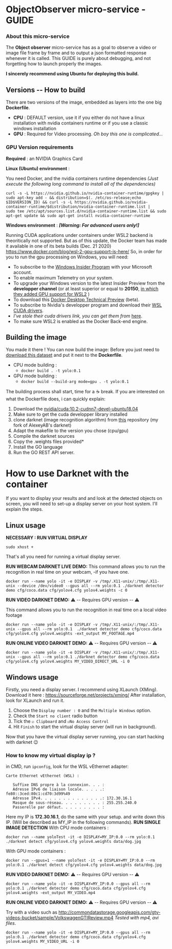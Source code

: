 ﻿# ObjectObserver micro-service - GUIDE

### About this micro-service
The **Object observer** micro-service has as a goal to observe a video or image file frame by frame and to output a json formatted response whenever it is called.
This GUIDE is purely about debugging, and not forgetting how to launch properly the images.

**I sincerely recommend using Ubuntu for deploying this build.**

## Versions -- How to build
There are two versions of the image, embedded as layers into the one big **Dockerfile**.
- **CPU** : DEFAULT version, use it if you either do not have a linux installation with nvidia containers runtime or if you use a classic windows installation
- **GPU** : Required for Video processing. *Oh boy this one is complicated...*
### GPU Version requirements
**Required** : an NVIDIA Graphics Card

**Linux (Ubuntu) environment** : 

You need Docker, and the nvidia containers runtime dependencies 
*(Just execute the following long command to install all of the dependencies)*

    curl -s -L https://nvidia.github.io/nvidia-container-runtime/gpgkey | sudo apt-key add - && distribution=$(. /etc/os-release;echo $ID$VERSION_ID) && curl -s -L https://nvidia.github.io/nvidia-container-runtime/$distribution/nvidia-container-runtime.list |    sudo tee /etc/apt/sources.list.d/nvidia-container-runtime.list && sudo apt-get update && sudo apt-get install nvidia-container-runtime

**Windows environment** : ***[Warning: For advanced users only!]***

Running CUDA applications under containers under WSL2 backend is theoritically not supported. But as of this update, the Docker team has made it available in one of its beta builds (Dec. 21 2020) https://www.docker.com/blog/wsl-2-gpu-support-is-here/
So, in order for you to run the gpu processing on Windows, you will need:

 - To subscribe to the [Windows Insider Program](https://insider.windows.com/fr-fr/) with your Microsoft account.
 - To enable maximum Telemetry on your system.
 - To upgrade your Windows version to the latest Insider Preview from the **developper channel** (or at least superior or equal to **20150**, [in which they added GPU support for WSL2](https://blogs.windows.com/windows-insider/2020/06/17/announcing-windows-10-insider-preview-build-20150/) )
 - To download this [Docker Desktop Technical Preview](https://desktop.docker.com/win/preview/50723/Docker%20Desktop%20Installer.exe) (beta).
 - To subscribe to Nvidia's developper program and download their [WSL CUDA drivers](https://developer.nvidia.com/cuda/wsl).
 -  *I've stole their cuda drivers link, you can get them from* [here](https://developer.nvidia.com/46521-gameready-win10-dch-64bit-international).
 - To make sure WSL2 is enabled as the Docker Back-end engine.
 
 ## Building the image
 You made it there ! You can now build the image:
 Before you just need to [download this dataset](https://github.com/AlexeyAB/darknet/releases/download/darknet_yolo_v3_optimal/yolov4.weights) and put it next to the **Dockerfile**.
 
 - CPU mode building : 
	 - `docker build . -t yolo:0.1`
 - GPU mode building :
	 - `docker build --build-arg mode=gpu . -t yolo:0.1`

The building process shall start, time for a ☕ break.
If you are interested on what the Dockerfile does, i can quickly explain:

 1. Download the [nvidia/cuda:10.2-cudnn7-devel-ubuntu18.04](https://hub.docker.com/layers/nvidia/cuda/10.2-cudnn7-devel-ubuntu18.04/images/sha256-50a61a748219dc835f5a80373f9fb1eb73efa846b18b3c50945ba7c44e88d107?context=explore)
 2. Make sure to get the cuda developper library installed
 3. clone darknet (image recognition algorithm) from [this](https://github.com/TibRib/darknet) repository (my fork of AlexeyAB's darknet)
 4. Adapt the makefile to the version you chose (cpu/gpu)
 5. Compile the darknet sources
 6. Copy the .weights files provided*
 7. Install the GO language
 8. Run the GO REST API server.
 
# How to use Darknet with the container
If you want to display your results and and look at the detected objects on screen, you will need to set-up a display server on your host system. I'll explain the steps.

## Linux usage
**NECESSARY :  RUN VIRTUAL DISPLAY**

    sudo xhost +
That's all you need for running a virtual display server.

**RUN WEBCAM DARKNET LIVE DEMO:**
This command allows you to run the recognition in real time on your webcam, -if you have one.

    docker run --name yolo -it -e DISPLAY -v /tmp/.X11-unix/:/tmp/.X11-unix --device /dev/video0 --gpus all --rm yolo:0.1 ./darknet detector demo cfg/coco.data cfg/yolov4.cfg yolov4.weights -c 0


**RUN VIDEO DARKNET DEMO:** ⚠️ -- Requires GPU version  -- ⚠️

This command allows you to run the recognition in real time on a local video footage

    docker run --name yolo -it -e DISPLAY -v /tmp/.X11-unix/:/tmp/.X11-unix --gpus all --rm yolo:0.1  ./darknet detector demo cfg/coco.data cfg/yolov4.cfg yolov4.weights -ext_output MY_FOOTAGE.mp4

**RUN ONLINE VIDEO DARKNET DEMO:** ⚠️ -- Requires GPU version  -- ⚠️


    docker run --name yolo -it -e DISPLAY -v /tmp/.X11-unix/:/tmp/.X11-unix --gpus all --rm yolo:0.1 ./darknet detector demo cfg/coco.data cfg/yolov4.cfg yolov4.weights MY_VIDEO_DIRECT_URL -i 0

## Windows usage
Firstly, you need  a display server. I recommend using XLaunch (XMing). Download it here : https://sourceforge.net/projects/xming/
After installation, look for XLaunch and run it.

 1.  Choose the `Display number : 0` and the `Multiple Windows` option.
 2. Check the  `Start no client` radio button 
 3. Tick the `☑️ Clipboard` and `☑️No Access Control`
 4. Hit `Finish` to start the virtual display server (will run in background).

Now that you have the virtual display server running,  you can start hacking with darknet 😉 

### How to know my virtual display ip ? 
in CMD, run `ipconfig`, look for the WSL vEthernet adapter:
```
Carte Ethernet vEthernet (WSL) :

   Suffixe DNS propre à la connexion. . . :
   Adresse IPv6 de liaison locale. . . . .: fe80::3ced:80c1:cd70:3d99%49
   Adresse IPv4. . . . . . . . . . . . . .: 172.30.16.1
   Masque de sous-réseau. . . . . . . . . : 255.255.240.0
   Passerelle par défaut. . . . . . . . . :

``` 
Here my IP is **172.30.16.1**, do the same with your setup. and write down this IP. (Will be described as MY_IP in the following commands).
**RUN SINGLE IMAGE DETECTION**
With CPU mode containers : 
    
    docker run --name yoloTest -it -e DISPLAY=MY_IP:0.0 --rm yolo:0.1 ./darknet detect cfg/yolov4.cfg yolov4.weights data/dog.jpg

With GPU mode containers : 
    
    docker run --gpus=1 --name yoloTest -it -e DISPLAY=MY_IP:0.0 --rm yolo:0.1 ./darknet detect cfg/yolov4.cfg yolov4.weights data/dog.jpg


**RUN VIDEO DARKNET DEMO:** ⚠️ -- Requires GPU version  -- ⚠️

    docker run --name yolo -it -e DISPLAY=MY_IP:0.0 --gpus all --rm yolo:0.1 ./darknet detector demo cfg/coco.data cfg/yolov4.cfg yolov4.weights -ext_output MY_VIDEO.mp4

**RUN ONLINE VIDEO DARKNET DEMO:** ⚠️ -- Requires GPU version  -- ⚠️

Try with a video such as http://commondatastorage.googleapis.com/gtv-videos-bucket/sample/VolkswagenGTIReview.mp4
*Tested with mp4, avi files*.

    docker run --name yolo -it -e DISPLAY=MY_IP:0.0 --gpus all --rm yolo:0.1 ./darknet detector demo cfg/coco.data cfg/yolov4.cfg yolov4.weights MY_VIDEO_URL -i 0


